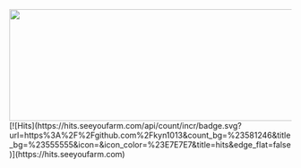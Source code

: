<div align="center"> 
  <a href="https://github.com/devxb/gitanimals">
  <img
    src="https://render.gitanimals.org/farms/kyn1013"
    width="650"
    height="200"
  />
  </a>
</div>
[![Hits](https://hits.seeyoufarm.com/api/count/incr/badge.svg?url=https%3A%2F%2Fgithub.com%2Fkyn1013&count_bg=%23581246&title_bg=%23555555&icon=&icon_color=%23E7E7E7&title=hits&edge_flat=false)](https://hits.seeyoufarm.com)

